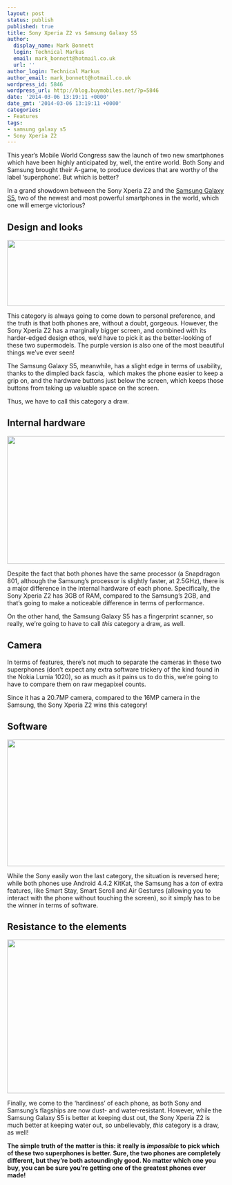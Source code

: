 ```yaml
---
layout: post
status: publish
published: true
title: Sony Xperia Z2 vs Samsung Galaxy S5
author:
  display_name: Mark Bonnett
  login: Technical Markus
  email: mark_bonnett@hotmail.co.uk
  url: ''
author_login: Technical Markus
author_email: mark_bonnett@hotmail.co.uk
wordpress_id: 5846
wordpress_url: http://blog.buymobiles.net/?p=5846
date: '2014-03-06 13:19:11 +0000'
date_gmt: '2014-03-06 13:19:11 +0000'
categories:
- Features
tags:
- samsung galaxy s5
- Sony Xperia Z2
---
```

<p><span class="postStandFirst">This year&rsquo;s Mobile World Congress saw the launch of two new smartphones which have been highly anticipated by, well, the entire world. Both Sony and Samsung brought their A-game, to produce devices that are worthy of the label &lsquo;superphone&rsquo;. But which is better?</span></p>
<p>In a grand showdown between the&nbsp;Sony Xperia Z2&nbsp;and the&nbsp;<a href="http://www.buymobiles.net/mobile-phones/samsung/samsung-galaxy-s5">Samsung Galaxy S5</a>, two of the newest and most powerful smartphones in the world, which one will emerge victorious?</p>
<h2>Design and looks</h2>
<p style="text-align: center;"><img class="aligncenter" alt="" src="http://farm3.staticflickr.com/2644/12972243264_34f3053b9b_z.jpg" width="576" height="153" /></p>
<p>This category is always going to come down to personal preference, and the truth is that both phones are, without a doubt, gorgeous. However, the Sony Xperia Z2 has a marginally bigger screen, and combined with its harder-edged design ethos, we&rsquo;d have to pick it as the better-looking of these two supermodels. The purple version is also one of the most beautiful things we&rsquo;ve ever seen!</p>
<p>The Samsung Galaxy S5, meanwhile, has a slight edge in terms of usability, thanks to the dimpled back fascia,&nbsp; which makes the phone easier to keep a grip on, and the hardware buttons just below the screen, which keeps those buttons from taking up valuable space on the screen.</p>
<p>Thus, we have to call this category a draw.</p>
<h2>Internal hardware</h2>
<p style="text-align: center;"><strong><img class="aligncenter" alt="" src="http://farm3.staticflickr.com/2166/12971828443_7237cc2f0a_z.jpg" width="568" height="296" /></strong></p>
<p>Despite the fact that both phones have the same processor (a Snapdragon 801, although the Samsung&rsquo;s processor is slightly faster, at 2.5GHz), there is a major difference in the internal hardware of each phone. Specifically, the Sony Xperia Z2 has 3GB of RAM, compared to the Samsung&rsquo;s 2GB, and that&rsquo;s going to make a noticeable difference in terms of performance.</p>
<p>On the other hand, the Samsung Galaxy S5 has a fingerprint scanner, so really, we&rsquo;re going to have to call&nbsp;<em>this</em>&nbsp;category a draw, as well.</p>
<h2>Camera</h2>
<p>In terms of features, there&rsquo;s not much to separate the cameras in these two superphones (don&rsquo;t expect any extra software trickery of the kind found in the Nokia Lumia 1020), so as much as it pains us to do this, we&rsquo;re going to have to compare them on raw megapixel counts.</p>
<p>Since it has a 20.7MP camera, compared to the 16MP camera in the Samsung, the Sony Xperia Z2 wins this category!</p>
<h2>Software</h2>
<p style="text-align: center;"><strong><img class="aligncenter" alt="" src="http://farm8.staticflickr.com/7441/12971828483_6eebf939c0_z.jpg" width="515" height="293" /></strong></p>
<p>While the Sony easily won the last category, the situation is reversed here; while both phones use Android 4.4.2 KitKat, the Samsung has a&nbsp;<em>ton</em>&nbsp;of extra features, like Smart Stay, Smart Scroll and Air Gestures (allowing you to interact with the phone without touching the screen), so it simply has to be the winner in terms of software.</p>
<h2>Resistance to the elements</h2>
<p style="text-align: center;"><img class="aligncenter" alt="" src="http://farm3.staticflickr.com/2015/12972354304_c258f0a7fd_z.jpg" width="599" height="356" /></p>
<p>Finally, we come to the &lsquo;hardiness&rsquo; of each phone, as both Sony and Samsung&rsquo;s flagships are now dust- and water-resistant. However, while the Samsung Galaxy S5 is better at keeping dust out, the Sony Xperia Z2 is much better at keeping water out, so unbelievably,&nbsp;<em>this</em>&nbsp;category is a draw, as well!</p>
<p><strong>The simple truth of the matter is this: it really is&nbsp;<em>impossible</em>&nbsp;to pick which of these two superphones is better. Sure, the two phones are completely different, but they&rsquo;re both astoundingly good. No matter which one you buy, you can be sure you&rsquo;re getting one of the greatest phones ever made!</strong></p>
